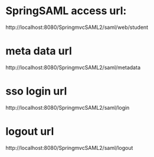 # SpringSAML  access url:
http://localhost:8080/SpringmvcSAML2/saml/web/student

# meta data url 
http://localhost:8080/SpringmvcSAML2/saml/metadata

# sso login url 
http://localhost:8080/SpringmvcSAML2/saml/login

# logout url
http://localhost:8080/SpringmvcSAML2/saml/logout
